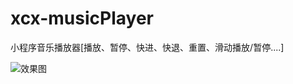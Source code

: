 # xcx-musicPlayer

小程序音乐播放器[播放、暂停、快进、快退、重置、滑动播放/暂停....]


![效果图](http://wx2.sinaimg.cn/mw690/6ecf2da3gy1fu81kjuk45j20ag0iht9e.jpg)
